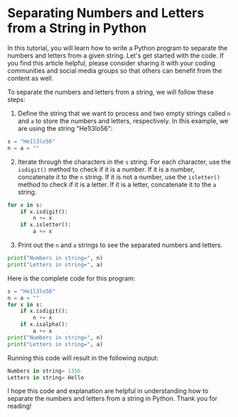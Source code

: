# Separating Numbers and Letters from a String in Python

In this tutorial, you will learn how to write a Python program to separate the numbers and letters from a given string. Let's get started with the code. If you find this article helpful, please consider sharing it with your coding communities and social media groups so that others can benefit from the content as well.

To separate the numbers and letters from a string, we will follow these steps:

1.  Define the string that we want to process and two empty strings called `n` and `a` to store the numbers and letters, respectively. In this example, we are using the string "He1l3lo56":
    

```python
s = "He1l3lo56"
n = a = ""
```

2.  Iterate through the characters in the `s` string. For each character, use the `isdigit()` method to check if it is a number. If it is a number, concatenate it to the `n` string. If it is not a number, use the `isletter()` method to check if it is a letter. If it is a letter, concatenate it to the `a` string.
    

```python
for x in s:
    if x.isdigit():
        n += x
    if x.isletter():
        a += x
```

3.  Print out the `n` and `a` strings to see the separated numbers and letters.
    

```python
print("Numbers in string=", n)
print("Letters in string=", a)
```

Here is the complete code for this program:

```python
s = "He1l3lo56"
n = a = ""
for x in s:
    if x.isdigit():
        n += x
    if x.isalpha():
        a += x
print("Numbers in string=", n)
print("Letters in string=", a)
```

Running this code will result in the following output:

```python
Numbers in string= 1356
Letters in string= Hello
```

I hope this code and explanation are helpful in understanding how to separate the numbers and letters from a string in Python. Thank you for reading!